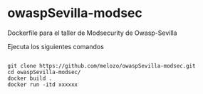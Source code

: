 # owaspSevilla-modsec
Dockerfile para el taller de Modsecurity de Owasp-Sevilla

Ejecuta los siguientes comandos

<code>
git clone https://github.com/melozo/owaspSevilla-modsec.git
cd owaspSevilla-modsec/
docker build .
docker run -itd xxxxxx
</code>

